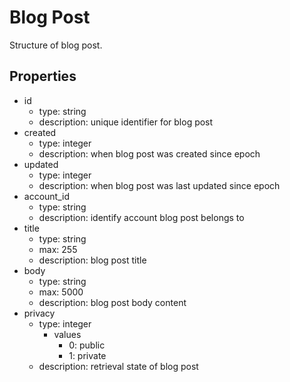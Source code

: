 # Blog Post
Structure of blog post.

## Properties
- id
  - type: string
  - description: unique identifier for blog post
- created
  - type: integer
  - description: when blog post was created since epoch
- updated
  - type: integer
  - description: when blog post was last updated since epoch
- account_id
  - type: string
  - description: identify account blog post belongs to
- title
  - type: string
  - max: 255
  - description: blog post title
- body
  - type: string
  - max: 5000
  - description: blog post body content
- privacy
  - type: integer
    - values
      - 0: public
      - 1: private
  - description: retrieval state of blog post
